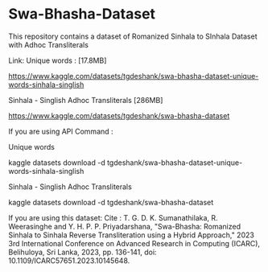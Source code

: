 # Swa-Bhasha-Dataset
This repository contains a dataset of Romanized Sinhala to SInhala Dataset with Adhoc Transliterals

Link:
Unique words : [17.8MB]

https://www.kaggle.com/datasets/tgdeshank/swa-bhasha-dataset-unique-words-sinhala-singlish

Sinhala - Singlish Adhoc Transliterals [286MB]

https://www.kaggle.com/datasets/tgdeshank/swa-bhasha-dataset

If you are using API Command :

Unique words

kaggle datasets download -d tgdeshank/swa-bhasha-dataset-unique-words-sinhala-singlish

Sinhala - Singlish Adhoc Transliterals

kaggle datasets download -d tgdeshank/swa-bhasha-dataset


If you are using this dataset:
Cite :
T. G. D. K. Sumanathilaka, R. Weerasinghe and Y. H. P. P. Priyadarshana, "Swa-Bhasha: Romanized Sinhala to Sinhala Reverse Transliteration using a Hybrid Approach," 2023 3rd International Conference on Advanced Research in Computing (ICARC), Belihuloya, Sri Lanka, 2023, pp. 136-141, doi: 10.1109/ICARC57651.2023.10145648.
